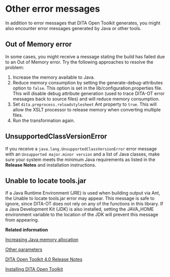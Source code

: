 # Other error messages

In addition to error messages that DITA Open Toolkit generates, you might also encounter error messages generated by Java or other tools.

## Out of Memory error

In some cases, you might receive a message stating the build has failed due to an Out of Memory error. Try the following approaches to resolve the problem:

1.  Increase the memory available to Java.
2.  Reduce memory consumption by setting the generate-debug-attributes option to `false`. This option is set in the lib/configuration.properties file. This will disable debug attribute generation \(used to trace DITA-OT error messages back to source files\) and will reduce memory consumption.
3.  Set `dita.preprocess.reloadstylesheet` Ant property to `true`. This will allow the XSLT processor to release memory when converting multiple files.
4.  Run the transformation again.

## UnsupportedClassVersionError

If you receive a `java.lang.UnsupportedClassVersionError` error message with an `Unsupported major.minor version` and a list of Java classes, make sure your system meets the minimum Java requirements as listed in the **Release Notes** and installation instructions.

## Unable to locate tools.jar

If a Java Runtime Environment \(JRE\) is used when building output via Ant, the Unable to locate tools.jar error may appear. This message is safe to ignore, since DITA-OT does not rely on any of the functions in this library. If a Java Development Kit \(JDK\) is also installed, setting the JAVA\_HOME environment variable to the location of the JDK will prevent this message from appearing.

**Related information**  


[Increasing Java memory allocation](../topics/increasing-the-jvm.md)

[Other parameters](../parameters/parameters-other.md)

[DITA Open Toolkit 4.0 Release Notes](../release-notes/index.md)

[Installing DITA Open Toolkit](../topics/installing-client.md)

